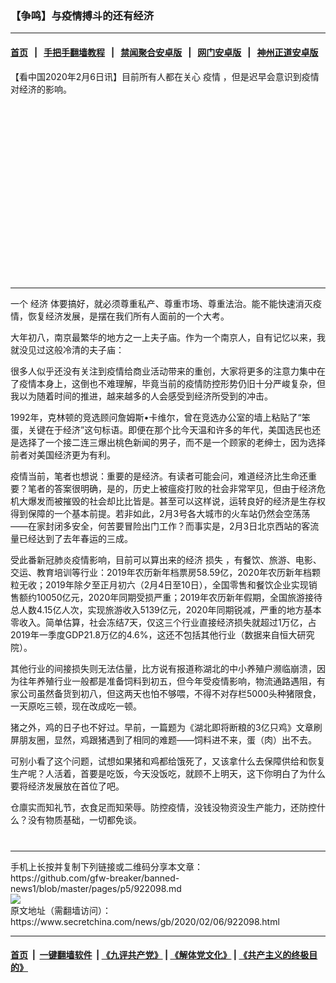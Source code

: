 ### 【争鸣】与疫情搏斗的还有经济
------------------------

#### [首页](https://github.com/gfw-breaker/banned-news1/blob/master/README.md) &nbsp;&nbsp;|&nbsp;&nbsp; [手把手翻墙教程](https://github.com/gfw-breaker/guides/wiki) &nbsp;&nbsp;|&nbsp;&nbsp; [禁闻聚合安卓版](https://github.com/gfw-breaker/bn-android) &nbsp;&nbsp;|&nbsp;&nbsp; [网门安卓版](https://github.com/oGate2/oGate) &nbsp;&nbsp;|&nbsp;&nbsp; [神州正道安卓版](https://github.com/SzzdOgate/update) 



<div class="article_right" style="fone-color:#000">
 <p>
  【看中国2020年2月6日讯】目前所有人都在关心
  <span href="https://www.secretchina.com/news/gb/tag/疫情" target="_blank">
   疫情
  </span>
  ，但是迟早会意识到疫情对经济的影响。
  <span id="hideid" name="hideid" style="color:red;display:none;">
   <span href="https://www.secretchina.com">
   </span>
  </span>
 </p>
 <div id="txt-mid1-t21-2017">
  <ins class="adsbygoogle" data-ad-client="ca-pub-1276641434651360" data-ad-slot="2451032099" style="display:inline-block;width:336px;height:280px">
  </ins>
  

---


  </div>
 </div>
 <p>
  一个
  <span href="https://www.secretchina.com/news/gb/tag/经济" target="_blank">
   经济
  </span>
  体要搞好，就必须尊重私产、尊重市场、尊重法治。能不能快速消灭疫情，恢复经济发展，是摆在我们所有人面前的一个大考。
  <span id="hideid" name="hideid" style="color:red;display:none;">
   <span href="https://www.secretchina.com">
   </span>
  </span>
 </p>
 <p>
  大年初八，南京最繁华的地方之一上夫子庙。作为一个南京人，自有记忆以来，我就没见过这般冷清的夫子庙：
 </p>
 <p>
  很多人似乎还没有关注到疫情给商业活动带来的重创，大家将更多的注意力集中在了疫情本身上，这倒也不难理解，毕竟当前的疫情防控形势仍旧十分严峻复杂，但我以为随着时间的推进，越来越多的人会感受到经济所受到的冲击。
 </p>
 <p>
  1992年，克林顿的竞选顾问詹姆斯•卡维尔，曾在竞选办公室的墙上粘贴了“笨蛋，关键在于经济”这句标语。即便在那个比今天温和许多的年代，美国选民也还是选择了一个接二连三爆出桃色新闻的男子，而不是一个顾家的老绅士，因为选择前者对美国经济更为有利。
 </p>
 <p>
  疫情当前，笔者也想说：重要的是经济。有读者可能会问，难道经济比生命还重要？笔者的答案很明确，是的，历史上被瘟疫打败的社会非常罕见，但由于经济危机大爆发而被摧毁的社会却比比皆是。甚至可以这样说，运转良好的经济是生存权得到保障的一个基本前提。若非如此，2月3号各大城市的火车站仍然会空荡荡——在家封闭多安全，何苦要冒险出门工作？而事实是，2月3日北京西站的客流量已经达到了去年春运的三成。
 </p>
 <p>
  受此番新冠肺炎疫情影响，目前可以算出来的经济
  <span href="https://www.secretchina.com/news/gb/tag/损失" target="_blank">
   损失
  </span>
  ，有餐饮、旅游、电影、交运、教育培训等行业：2019年农历新年档票房58.59亿，2020年农历新年档颗粒无收；2019年除夕至正月初六（2月4日至10日），全国零售和餐饮企业实现销售额约10050亿元，2020年同期受损严重；2019年农历新年假期，全国旅游接待总人数4.15亿人次，实现旅游收入5139亿元，2020年同期锐减，严重的地方基本零收入。简单估算，社会冻结7天，仅这三个行业直接经济损失就超过1万亿，占2019年一季度GDP21.8万亿的4.6%，这还不包括其他行业（数据来自恒大研究院）。
 </p>
 <p>
  其他行业的间接损失则无法估量，比方说有报道称湖北的中小养殖户濒临崩溃，因为往年养殖行业一般都是准备饲料到初五，但今年受疫情影响，物流通路遇阻，有家公司虽然备货到初八，但这两天也怕不够喂，不得不对存栏5000头种猪限食，一天原吃三顿，现在改成吃一顿。
 </p>
 <p>
  猪之外，鸡的日子也不好过。早前，一篇题为《湖北即将断粮的3亿只鸡》文章刷屏朋友圈，显然，鸡跟猪遇到了相同的难题——饲料进不来，蛋（肉）出不去。
 </p>
 <p>
  可别小看了这个问题，试想如果猪和鸡都给饿死了，又该拿什么去保障供给和恢复生产呢？人活着，首要是吃饭，今天没饭吃，就顾不上明天，这下你明白了为什么要将经济发展放在首位了吧。
 </p>
 <p>
  仓廪实而知礼节，衣食足而知荣辱。防控疫情，没钱没物资没生产能力，还防控什么？没有物质基础，一切都免谈。
  <center>
   <div>
    <div id="txt-mid2-t22-2017" style="display: block;  max-height: 351px;  overflow: hidden;">
     <div id="SC-21xxx">
     </div>
     <ins class="adsbygoogle" data-ad-client="ca-pub-1276641434651360" data-ad-format="auto" data-ad-slot="4301710469" data-full-width-responsive="true" style="display:block">
     </ins>
    </div>
   </div>
  </center>
  <div style="padding-top:12px;">
  </div>
 </p>
</div>

<hr/>
手机上长按并复制下列链接或二维码分享本文章：<br/>
https://github.com/gfw-breaker/banned-news1/blob/master/pages/p5/922098.md <br/>
<a href='https://github.com/gfw-breaker/banned-news1/blob/master/pages/p5/922098.md'><img src='https://github.com/gfw-breaker/banned-news1/blob/master/pages/p5/922098.md.png'/></a> <br/>
原文地址（需翻墙访问）：https://www.secretchina.com/news/gb/2020/02/06/922098.html


------------------------
#### [首页](https://github.com/gfw-breaker/banned-news1/blob/master/README.md) &nbsp;|&nbsp; [一键翻墙软件](https://github.com/gfw-breaker/nogfw/blob/master/README.md) &nbsp;| [《九评共产党》](https://github.com/gfw-breaker/9ping.md/blob/master/README.md#九评之一评共产党是什么) | [《解体党文化》](https://github.com/gfw-breaker/jtdwh.md/blob/master/README.md) | [《共产主义的终极目的》](https://github.com/gfw-breaker/gczydzjmd.md/blob/master/README.md)


<img src='http://gfw-breaker.win/banned-news/pages/p5/922098.md' width='0px' height='0px'/>